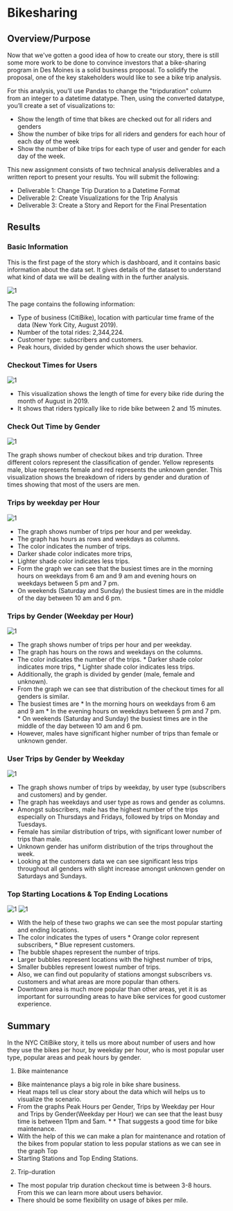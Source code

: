 # Bikesharing

## Overview/Purpose
Now that we've gotten a good idea of how to create our story, there is still some more work to be done to convince investors that a bike-sharing program in Des Moines is a solid business proposal. To solidify the proposal, one of the key stakeholders would like to see a bike trip analysis.

For this analysis, you’ll use Pandas to change the "tripduration" column from an integer to a datetime datatype. Then, using the converted datatype, you’ll create a set of visualizations to:

* Show the length of time that bikes are checked out for all riders and genders
* Show the number of bike trips for all riders and genders for each hour of each day of the week
* Show the number of bike trips for each type of user and gender for each day of the week.

This new assignment consists of two technical analysis deliverables and a written report to present your results. You will submit the following:
* Deliverable 1: Change Trip Duration to a Datetime Format
* Deliverable 2: Create Visualizations for the Trip Analysis
* Deliverable 3: Create a Story and Report for the Final Presentation

## Results

### Basic Information
This is the first page of the story which is dashboard, and it contains basic information about the data set. It gives details of the dataset to understand what kind of data we will be dealing with in the further analysis.

![1](https://user-images.githubusercontent.com/94920551/166932721-ee8a0db7-b41f-4f3a-a950-41e91880abd9.png)

The page contains the following information:

* Type of business (CitiBike), location with particular time frame of the data (New York City, August 2019).
* Number of the total rides: 2,344,224.
* Customer type: subscribers and customers.
* Peak hours, divided by gender which shows the user behavior.

### Checkout Times for Users
![1](https://user-images.githubusercontent.com/94920551/166932904-9e110604-9402-4638-8078-b3f20b07b273.png)

* This visualization shows the length of time for every bike ride during the month of August in 2019.
* It shows that riders typically like to ride bike between 2 and 15 minutes.

### Check Out Time by Gender
![1](https://user-images.githubusercontent.com/94920551/166933107-2e824ca5-c2a8-4acf-9e26-d12eb97dda86.png)

The graph shows number of checkout bikes and trip duration.
Three different colors represent the classification of gender. Yellow represents male, blue represents female and red represents the unknown gender.
This visualization shows the breakdown of riders by gender and duration of times showing that most of the users are men.

### Trips by weekday per Hour
![1](https://user-images.githubusercontent.com/94920551/166933365-6b0bd003-9b12-4757-b238-8f18be3360ad.png)
* The graph shows number of trips per hour and per weekday.
* The graph has hours as rows and weekdays as columns.
* The color indicates the number of trips.
* Darker shade color indicates more trips,
* Lighter shade color indicates less trips.
* Form the graph we can see that the busiest times are in the morning hours on weekdays from 6 am and 9 am and evening hours on weekdays between 5 pm and 7 pm.
* On weekends (Saturday and Sunday) the busiest times are in the middle of the day between 10 am and 6 pm.

### Trips by Gender (Weekday per Hour)
![1](https://user-images.githubusercontent.com/94920551/166933605-f8dfa31a-b891-4830-ac6e-8cc5a7ba76fc.png)
* The graph shows number of trips per hour and per weekday.
* The graph has hours on the rows and weekdays on the columns.
* The color indicates the number of the trips.
      * Darker shade color indicates more trips,
      * Lighter shade color indicates less trips.
* Additionally, the graph is divided by gender (male, female and unknown).
* From the graph we can see that distribution of the checkout times for all genders is similar.
* The busiest times are
      * In the morning hours on weekdays from 6 am and 9 am
      * In the evening hours on weekdays between 5 pm and 7 pm.
      * On weekends (Saturday and Sunday) the busiest times are in the middle of the day between 10 am and 6 pm.
* However, males have significant higher number of trips than female or unknown gender.

### User Trips by Gender by Weekday
![1](https://user-images.githubusercontent.com/94920551/166934043-4ffb0d79-a4ef-4884-beb3-d0478107b4bc.png)

* The graph shows number of trips by weekday, by user type (subscribers and customers) and by gender.
* The graph has weekdays and user type as rows and gender as columns.
* Amongst subscribers, male has the highest number of the trips especially on Thursdays and Fridays, followed by trips on Monday and Tuesdays.
* Female has similar distribution of trips, with significant lower number of trips than male.
* Unknown gender has uniform distribution of the trips throughout the week.
* Looking at the customers data we can see significant less trips throughout all genders with slight increase amongst unknown gender on Saturdays and Sundays.

### Top Starting Locations & Top Ending Locations
![1](https://user-images.githubusercontent.com/94920551/166934447-8a19b11b-bb80-47ab-b3b0-1b86e888caf7.png) ![1](https://user-images.githubusercontent.com/94920551/166934521-03b001ea-a2bf-48bf-91df-58b96e7c4ad0.png)


* With the help of these two graphs we can see the most popular starting and ending locations.
* The color indicates the types of users
          * Orange color represent subscribers,
          * Blue represent customers.
* The bubble shapes represent the number of trips.
* Larger bubbles represent locations with the highest number of trips,
* Smaller bubbles represent lowest number of trips.
* Also, we can find out popularity of stations amongst subscribers vs. customers and what areas are more popular than others.
* Downtown area is much more popular than other areas, yet it is as important for surrounding areas to have bike services for good customer experience.

## Summary

In the NYC CitiBike story, it tells us more about number of users and how they use the bikes per hour, by weekday per hour, who is most popular user type, popular areas and peak hours by gender.

1. Bike maintenance

* Bike maintenance plays a big role in bike share business.
* Heat maps tell us clear story about the data which will helps us to visualize the scenario.
* From the graphs Peak Hours per Gender, Trips by Weekday per Hour and Trips by Gender(Weekday per Hour) we can see that the least busy time is between 11pm and 5am. * * That suggests a good time for bike maintenance.
* With the help of this we can make a plan for maintenance and rotation of the bikes from popular station to less popular stations as we can see in the graph Top 
* Starting Stations and Top Ending Stations.

2. Trip-duration

* The most popular trip duration checkout time is between 3-8 hours. From this we can learn more about users behavior.
* There should be some flexibility on usage of bikes per mile.
